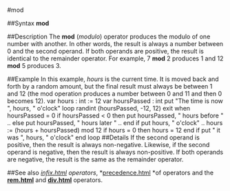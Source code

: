 
#mod

##Syntax
**mod**

##Description
The **mod** (*modulo*) operator produces the modulo of one number with another. In other words, the result is always a number between 0 and the second operand. If both operands are positive, the result is identical to the remainder operator. For example, 7 **mod** 2 produces 1 and 12 **mod** 5 produces 3.

##Example
In this example, *hours* is the current time. It is moved back and forth by a random amount, but the final result must always be between 1 and 12 (the mod operation produces a number between 0 and 11 and then 0 becomes 12).
        var hours : int := 12
        var hoursPassed : int
        put "The time is now ", hours, " o'clock"
        loop
            randint (hoursPassed, -12, 12)
            exit when hoursPassed = 0
            if hoursPassed < 0 then 
                put hoursPassed, " hours before " ..
            else
                put hoursPassed, " hours later " ..
            end if
            put hours, " o'clock" ..
            hours := (hours + hoursPassed) mod 12
            if hours = 0 then 
                hours = 12
            end if
            put " it was ", hours, " o'clock"
        end loop
##Details
If the second operand is positive, then the result is always non-negative. Likewise, if the second operand is negative, then the result is always non-positive. If both  operands are negative, the result is the same as the remainder operator.

##See also
*[infix.html](infix) operators*, *[precedence.html](precedence) *of operators and the **[rem.html](rem)** and **[div.html](div)** operators.
